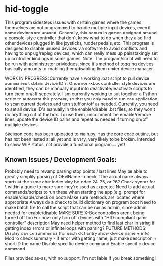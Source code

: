 # hid-toggle
This program sidesteps issues with certain games where the games themselves are not programmed to handle multiple input devices, even if some devices are unused. Generally, this occurs in games designed around a console-style controller that don't know what to do when they also find other devices plugged in like joysticks, rudder pedals, etc. This program is designed to disable unused devices via software to avoid conflicts and having to unplug/replug devices, which can really mess up painstakingly set up controller bindings in some games. Note: The program/script will need to be run with administrator privledges, since it's method of toggling devices basically amounts to enabling them/disabling them under device manager.

WORK IN PROGRESS: Currently have a working .bat script to pull device summaries t obtain device ID's. Once non-xbox controller style devices are identified, they can be manually input into deactivate/reactivate scripts to turn them on/off seperately. I am currently working to put together a Python script to automate this process, so that you only need to run one application to scan current devices and turn stuff on/off as needed. Currently, you need to set all device ID's manually in the enable/disable .bat files, so they won't do anything out of the box. To use them, uncomment the emable/remove lines, update the device ID paths and repeat as needed if turning on/off multiple devices.

Skeleton code has been uploaded to main.py. Has the core code outline, but has not been tested at all yet and is very, very likely to be broken. Intended to show WIP status, not provide a functional program.... yet!

Known Issues / Development Goals:
---------------------------------
Probably need to revamp parsing stop points / last lines
May be able to greatly simplify parsing of OEMName - check if the actual name always starts at the same char index
    May be index 24, 25, or 26?
Check syntax for \ within a quote to make sure they're used as expected
Need to add actual commands/scripts to run these when starting the app (e.g. prompt for enable/disable/check on boot)
Make sure methods are located where appropriate
Always do a check to build dictionary on program boot
Need to make batch file to call the script that can be run as admin, since admin needed for enable/disable
MAKE SURE X-Box controllers aren't being turned off too
For now: only turn off devices with "HID-compliant game controller" description
    May need helper method to find last char in string if getting index errors or infinite loops with parsing?
FUTURE METHODS:
    Display device summaries (for each dict entry show device name + info)
    Mod to check summary - if error with getting name, just make description + short ID the name
    Disable specific device command
    Enable specific device command

Files provided as-as, with no support. I'm not liable if you break something!
